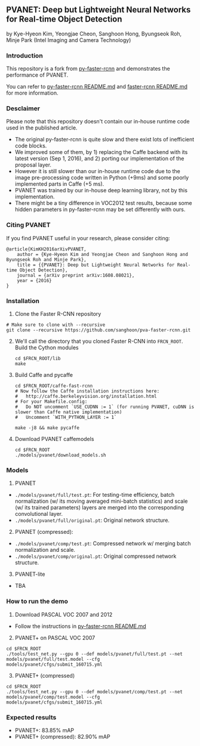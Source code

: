 ## PVANET: Deep but Lightweight Neural Networks for Real-time Object Detection
by Kye-Hyeon Kim, Yeongjae Cheon, Sanghoon Hong, Byungseok Roh, Minje Park (Intel Imaging and Camera Technology)

### Introduction

This repository is a fork from [py-faster-rcnn](https://github.com/rbgirshick/py-faster-rcnn) and demonstrates the performance of PVANET.

You can refer to [py-faster-rcnn README.md](https://github.com/rbgirshick/py-faster-rcnn/blob/master/README.md) and [faster-rcnn README.md](https://github.com/ShaoqingRen/faster_rcnn/blob/master/README.md) for more information.

### Desclaimer

Please note that this repository doesn't contain our in-house runtime code used in the published article.
- The original py-faster-rcnn is quite slow and there exist lots of inefficient code blocks.
- We improved some of them, by 1) replacing the Caffe backend with its latest version (Sep 1, 2016), and 2) porting our implementation of the proposal layer.
- However it is still slower than our in-house runtime code due to the image pre-processing code written in Python (+9ms) and some poorly implemented parts in Caffe (+5 ms).
- PVANET was trained by our in-house deep learning library, not by this implementation.
- There might be a tiny difference in VOC2012 test results, because some hidden parameters in py-faster-rcnn may be set differently with ours.

### Citing PVANET

If you find PVANET useful in your research, please consider citing:

    @article{KimKH2016arXivPVANET,
        author = {Kye-Hyeon Kim and Yeongjae Cheon and Sanghoon Hong and Byungseok Roh and Minje Park},
        title = {{PVANET}: Deep but Lightweight Neural Networks for Real-time Object Detection},
        journal = {arXiv preprint arXiv:1608.08021},
        year = {2016}
    }

### Installation

1. Clone the Faster R-CNN repository
  ```Shell
  # Make sure to clone with --recursive
  git clone --recursive https://github.com/sanghoon/pva-faster-rcnn.git
  ```

2. We'll call the directory that you cloned Faster R-CNN into `FRCN_ROOT`. Build the Cython modules
    ```Shell
    cd $FRCN_ROOT/lib
    make
    ```

3. Build Caffe and pycaffe
    ```Shell
    cd $FRCN_ROOT/caffe-fast-rcnn
    # Now follow the Caffe installation instructions here:
    #   http://caffe.berkeleyvision.org/installation.html
    # For your Makefile.config:
    #   Do NOT uncomment `USE_CUDNN := 1` (for running PVANET, cuDNN is slower than Caffe native implementation)
    #   Uncomment `WITH_PYTHON_LAYER := 1`

    make -j8 && make pycaffe
    ```

4. Download PVANET caffemodels
    ```Shell
    cd $FRCN_ROOT
    ./models/pvanet/download_models.sh
    ```

### Models

1. PVANET
  - `./models/pvanet/full/test.pt`: For testing-time efficiency, batch normalization (w/ its moving averaged mini-batch statistics) and scale (w/ its trained parameters) layers are merged into the corresponding convolutional layer.
  - `./models/pvanet/full/original.pt`: Original network structure.

2. PVANET (compressed):
  - `./models/pvanet/comp/test.pt`: Compressed network w/ merging batch normalization and scale.
  - `./models/pvanet/comp/original.pt`: Original compressed network structure.

3. PVANET-lite
  - TBA


### How to run the demo

1. Download PASCAL VOC 2007 and 2012
  - Follow the instructions in [py-faster-rcnn README.md](https://github.com/rbgirshick/py-faster-rcnn#beyond-the-demo-installation-for-training-and-testing-models)

2. PVANET+ on PASCAL VOC 2007
  ```Shell
  cd $FRCN_ROOT
  ./tools/test_net.py --gpu 0 --def models/pvanet/full/test.pt --net models/pvanet/full/test.model --cfg models/pvanet/cfgs/submit_160715.yml
  ```

3. PVANET+ (compressed)
  ```Shell
  cd $FRCN_ROOT
  ./tools/test_net.py --gpu 0 --def models/pvanet/comp/test.pt --net models/pvanet/comp/test.model --cfg models/pvanet/cfgs/submit_160715.yml
  ```

### Expected results

- PVANET+: 83.85% mAP
- PVANET+ (compressed): 82.90% mAP


